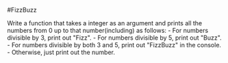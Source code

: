 #FizzBuzz

Write a function that takes a integer as an argument and prints all the numbers from 0 up to that number(including) as follows:
	- For numbers divisible by 3, print out "Fizz".
	- For numbers divisible by 5, print out "Buzz".
	- For numbers divisible by both 3 and 5, print out "FizzBuzz" in the console.
	- Otherwise, just print out the number.